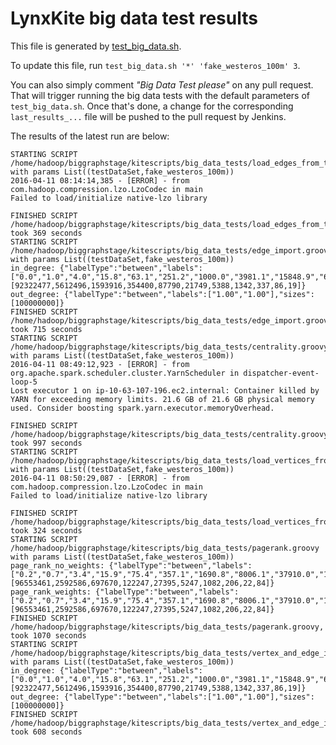 LynxKite big data test results
==============================

This file is generated by [test_big_data.sh](https://github.com/biggraph/biggraph/blob/master/test_big_data.sh).

To update this file, run `test_big_data.sh '*' 'fake_westeros_100m' 3`.

You can also simply comment _"Big Data Test please"_ on any pull request. That will trigger
running the big data tests with the default parameters of `test_big_data.sh`. Once that's done,
a change for the corresponding `last_results_...` file will be pushed to the pull request by
Jenkins.

The results of the latest run are below:
```
STARTING SCRIPT /home/hadoop/biggraphstage/kitescripts/big_data_tests/load_edges_from_test_set.groovy with params List((testDataSet,fake_westeros_100m))
2016-04-11 08:14:14,385 - [ERROR] - from com.hadoop.compression.lzo.LzoCodec in main 
Failed to load/initialize native-lzo library

FINISHED SCRIPT /home/hadoop/biggraphstage/kitescripts/big_data_tests/load_edges_from_test_set.groovy, took 369 seconds
STARTING SCRIPT /home/hadoop/biggraphstage/kitescripts/big_data_tests/edge_import.groovy with params List((testDataSet,fake_westeros_100m))
in_degree: {"labelType":"between","labels":["0.0","1.0","4.0","15.8","63.1","251.2","1000.0","3981.1","15848.9","63095.7","251188.4","999999.0"],"sizes":[92322477,5612496,1593916,354400,87790,21749,5388,1342,337,86,19]}
out_degree: {"labelType":"between","labels":["1.00","1.00"],"sizes":[100000000]}
FINISHED SCRIPT /home/hadoop/biggraphstage/kitescripts/big_data_tests/edge_import.groovy, took 715 seconds
STARTING SCRIPT /home/hadoop/biggraphstage/kitescripts/big_data_tests/centrality.groovy with params List((testDataSet,fake_westeros_100m))
2016-04-11 08:49:12,923 - [ERROR] - from org.apache.spark.scheduler.cluster.YarnScheduler in dispatcher-event-loop-5 
Lost executor 1 on ip-10-63-107-196.ec2.internal: Container killed by YARN for exceeding memory limits. 21.6 GB of 21.6 GB physical memory used. Consider boosting spark.yarn.executor.memoryOverhead.

FINISHED SCRIPT /home/hadoop/biggraphstage/kitescripts/big_data_tests/centrality.groovy, took 997 seconds
STARTING SCRIPT /home/hadoop/biggraphstage/kitescripts/big_data_tests/load_vertices_from_test_set.groovy with params List((testDataSet,fake_westeros_100m))
2016-04-11 08:50:29,087 - [ERROR] - from com.hadoop.compression.lzo.LzoCodec in main 
Failed to load/initialize native-lzo library

FINISHED SCRIPT /home/hadoop/biggraphstage/kitescripts/big_data_tests/load_vertices_from_test_set.groovy, took 324 seconds
STARTING SCRIPT /home/hadoop/biggraphstage/kitescripts/big_data_tests/pagerank.groovy with params List((testDataSet,fake_westeros_100m))
page_rank_no_weights: {"labelType":"between","labels":["0.2","0.7","3.4","15.9","75.4","357.1","1690.8","8006.1","37910.0","179509.0","850000.0"],"sizes":[96553461,2592586,697670,122247,27395,5247,1082,206,22,84]}
page_rank_weights: {"labelType":"between","labels":["0.2","0.7","3.4","15.9","75.4","357.1","1690.8","8006.1","37910.0","179509.0","850000.0"],"sizes":[96553461,2592586,697670,122247,27395,5247,1082,206,22,84]}
FINISHED SCRIPT /home/hadoop/biggraphstage/kitescripts/big_data_tests/pagerank.groovy, took 1070 seconds
STARTING SCRIPT /home/hadoop/biggraphstage/kitescripts/big_data_tests/vertex_and_edge_import.groovy with params List((testDataSet,fake_westeros_100m))
in_degree: {"labelType":"between","labels":["0.0","1.0","4.0","15.8","63.1","251.2","1000.0","3981.1","15848.9","63095.7","251188.4","999999.0"],"sizes":[92322477,5612496,1593916,354400,87790,21749,5388,1342,337,86,19]}
out_degree: {"labelType":"between","labels":["1.00","1.00"],"sizes":[100000000]}
FINISHED SCRIPT /home/hadoop/biggraphstage/kitescripts/big_data_tests/vertex_and_edge_import.groovy, took 608 seconds
```
